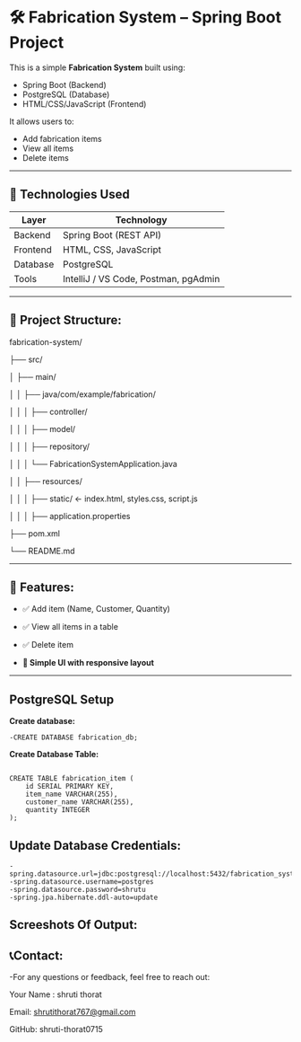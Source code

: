 # 🛠️ Fabrication System – Spring Boot Project

This is a simple **Fabrication System** built using:
- Spring Boot (Backend)
- PostgreSQL (Database)
- HTML/CSS/JavaScript (Frontend)

It allows users to:
- Add fabrication items
- View all items
- Delete items

---

## 🔧 Technologies Used

| Layer       | Technology           |
|-------------|----------------------|
| Backend     | Spring Boot (REST API) |
| Frontend    | HTML, CSS, JavaScript |
| Database    | PostgreSQL           |
| Tools       | IntelliJ / VS Code, Postman, pgAdmin |

---

## 📁 Project Structure:

fabrication-system/

├── src/

│ ├── main/

│ │ ├── java/com/example/fabrication/

│ │ │ ├── controller/

│ │ │ ├── model/

│ │ │ ├── repository/

│ │ │ └── FabricationSystemApplication.java

│ │ ├── resources/

│ │ │ ├── static/ ← index.html, styles.css, script.js

│ │ │ ├── application.properties

├── pom.xml

└── README.md

---

## 🧪 Features:

- ✅ Add item (Name, Customer, Quantity)
- ✅ View all items in a table
- ✅ Delete item

- **🚀 Simple UI with responsive layout**

---

## PostgreSQL Setup
  
  **Create database:**
```
-CREATE DATABASE fabrication_db;
```
**Create Database Table:**

```

CREATE TABLE fabrication_item (
    id SERIAL PRIMARY KEY,
    item_name VARCHAR(255),
    customer_name VARCHAR(255),
    quantity INTEGER
);

```

## Update Database Credentials:

```
-spring.datasource.url=jdbc:postgresql://localhost:5432/fabrication_system_db
-spring.datasource.username=postgres
-spring.datasource.password=shrutu
-spring.jpa.hibernate.ddl-auto=update

```

## Screeshots Of Output:



## 📞Contact:

-For any questions or feedback, feel free to reach out:

Your Name : shruti thorat

Email: shrutithorat767@gmail.com

GitHub: shruti-thorat0715





